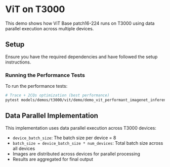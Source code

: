# ViT on T3000

This demo shows how ViT Base patch16-224 runs on T3000 using data parallel execution across multiple devices.

## Setup

Ensure you have the required dependencies and have followed the setup instructions.

### Running the Performance Tests

To run the performance tests:

```bash
# Trace + 2CQs optimization (best performance)
pytest models/demos/t3000/vit/demo/demo_vit_performant_imagenet_inference.py::test_run_vit_trace_2cqs_inference
```

## Data Parallel Implementation

This implementation uses data parallel execution across T3000 devices:

- `device_batch_size`: The batch size per device = 8
- `batch_size = device_batch_size * num_devices`: Total batch size across all devices
- Images are distributed across devices for parallel processing
- Results are aggregated for final output
